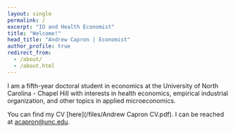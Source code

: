```yaml
---
layout: single
permalink: /
excerpt: "IO and Health Economist"
title: "Welcome!"
head_title: "Andrew Capron | Economist"
author_profile: true
redirect_from: 
  - /about/
  - /about.html
---
```


I am a fifth-year doctoral student in economics at the University of North Carolina - Chapel Hill with interests in health economics, empirical industrial organization, and other topics in applied microeconomics.

You can find my CV [here](/files/Andrew Capron CV.pdf). I can be reached at [acapron@unc.edu](mailto:acapron@unc.edu).


